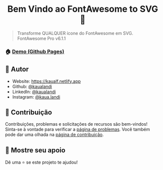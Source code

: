 <h1 align="center">Bem Vindo ao FontAwesome to SVG 👋</h1>

> Transforme QUALQUER ícone do FontAwesome em SVG. <br>
> FontAwesome Pro v6.1.1

### 🏠 [Demo (Github Pages)](https://kaualandi.github.io/fw2svg/)

## 👤 Autor

* Website: <https://kaualf.netlify.app>
* Github: [@kaualandi](https://github.com/kaualandi)
* LinkedIn: [@kaualandi](https://linkedin.com/in/kaualandi)
* Instagram: [@kaua.landi](https://www.instagram.com/kaua.landi/)

## 🤝 Contribuição

Contribuições, problemas e solicitações de recursos são bem-vindos! <br> Sinta-se à vontade para verificar a [página de problemas](https://github.com/kaualandi/smarty-pro/issues). Você também pode dar uma olhada na [página de contribuição](https://github.com/kaualandi/smarty-pro/pulls).

## 🥰 Mostre seu apoio

Dê uma ⭐️ se este projeto te ajudou!
